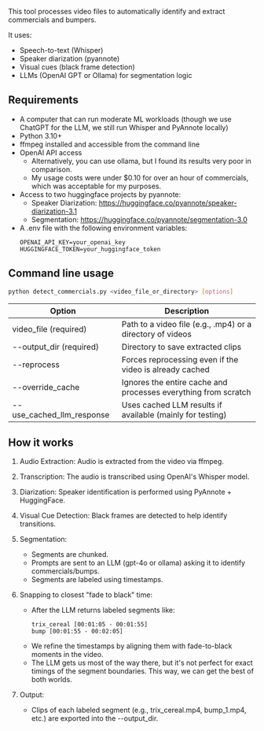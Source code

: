 This tool processes video files to automatically identify and extract commercials and bumpers.

It uses:
- Speech-to-text (Whisper)
- Speaker diarization (pyannote)
- Visual cues (black frame detection)
- LLMs (OpenAI GPT or Ollama) for segmentation logic

## Requirements
- A computer that can run moderate ML workloads (though we use ChatGPT for the LLM, we still run Whisper and PyAnnote locally)
- Python 3.10+
- ffmpeg installed and accessible from the command line
- OpenAI API access
    - Alternatively, you can use ollama, but I found its results very poor in comparison.
    - My usage costs were under $0.10 for over an hour of commercials, which was acceptable for my purposes.
- Access to two huggingface projects by pyannote:
    - Speaker Diarization: https://huggingface.co/pyannote/speaker-diarization-3.1
    - Segmentation: https://huggingface.co/pyannote/segmentation-3.0
- A .env file with the following environment variables:
    ```env
    OPENAI_API_KEY=your_openai_key
    HUGGINGFACE_TOKEN=your_huggingface_token
    ```

## Command line usage
```sh
python detect_commercials.py <video_file_or_directory> [options]
```

| Option | Description |
|-|-|
| video_file (required) | Path to a video file (e.g., .mp4) or a directory of videos |
| --output_dir (required) | Directory to save extracted clips |
| --reprocess | Forces reprocessing even if the video is already cached |
| --override_cache | Ignores the entire cache and processes everything from scratch |
| --use_cached_llm_response	| Uses cached LLM results if available (mainly for testing) |

## How it works

1. Audio Extraction: Audio is extracted from the video via ffmpeg.
2. Transcription: The audio is transcribed using OpenAI's Whisper model.
3. Diarization: Speaker identification is performed using PyAnnote + HuggingFace.
4. Visual Cue Detection: Black frames are detected to help identify transitions.
5. Segmentation:
    - Segments are chunked.
    - Prompts are sent to an LLM (gpt-4o or ollama) asking it to identify commercials/bumps.
    - Segments are labeled using timestamps.
6. Snapping to closest "fade to black" time:
    - After the LLM returns labeled segments like:
        ```
        trix_cereal [00:01:05 - 00:01:55]
        bump [00:01:55 - 00:02:05]
        ```
    - We refine the timestamps by aligning them with fade-to-black moments in the video. 
    - The LLM gets us most of the way there, but it's not perfect for exact timings of the segment boundaries. This way, we can get the best of both worlds.

7. Output:
    - Clips of each labeled segment (e.g., trix_cereal.mp4, bump_1.mp4, etc.) are exported into the --output_dir.